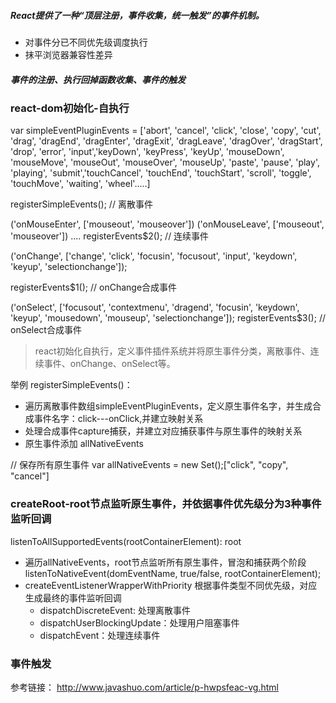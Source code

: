 ##### React提供了一种“顶层注册，事件收集，统一触发”的事件机制。

- 对事件分已不同优先级调度执行
- 抹平浏览器兼容性差异

##### 事件的注册、执行回掉函数收集、事件的触发




### react-dom初始化-自执行

var simpleEventPluginEvents = ['abort',  'cancel',   'click', 'close', 'copy', 'cut', 'drag', 'dragEnd', 'dragEnter', 'dragExit', 'dragLeave', 'dragOver', 'dragStart', 'drop', 'error', 'input','keyDown', 'keyPress', 'keyUp', 'mouseDown', 'mouseMove', 'mouseOut', 'mouseOver', 'mouseUp', 'paste', 'pause', 'play', 'playing', 'submit','touchCancel', 'touchEnd', 'touchStart', 'scroll', 'toggle', 'touchMove', 'waiting', 'wheel'.....]


registerSimpleEvents(); // 离散事件


('onMouseEnter', ['mouseout', 'mouseover'])
('onMouseLeave', ['mouseout', 'mouseover'])
....
registerEvents$2(); // 连续事件

('onChange', ['change', 'click', 'focusin', 'focusout', 'input', 'keydown', 'keyup', 'selectionchange']);

registerEvents$1(); // onChange合成事件

('onSelect', ['focusout', 'contextmenu', 'dragend', 'focusin', 'keydown', 'keyup', 'mousedown', 'mouseup', 'selectionchange']);
registerEvents$3(); // onSelect合成事件

> react初始化自执行，定义事件插件系统并将原生事件分类，离散事件、连续事件、onChange、onSelect等。


举例 registerSimpleEvents()：

- 遍历离散事件数组simpleEventPluginEvents，定义原生事件名字，并生成合成事件名字：click---onClick,并建立映射关系
- 处理合成事件capture捕获，并建立对应捕获事件与原生事件的映射关系
- 原生事件添加 allNativeEvents

// 保存所有原生事件
var allNativeEvents = new Set();["click", "copy", "cancel"]



### createRoot-root节点监听原生事件，并依据事件优先级分为3种事件监听回调

listenToAllSupportedEvents(rootContainerElement): root

- 遍历allNativeEvents，root节点监听所有原生事件，冒泡和捕获两个阶段 listenToNativeEvent(domEventName, true/false, rootContainerElement);
- createEventListenerWrapperWithPriority 根据事件类型不同优先级，对应生成最终的事件监听回调
  - dispatchDiscreteEvent: 处理离散事件
  - dispatchUserBlockingUpdate：处理用户阻塞事件
  - dispatchEvent：处理连续事件


### 事件触发




参考链接：
http://www.javashuo.com/article/p-hwpsfeac-vg.html

